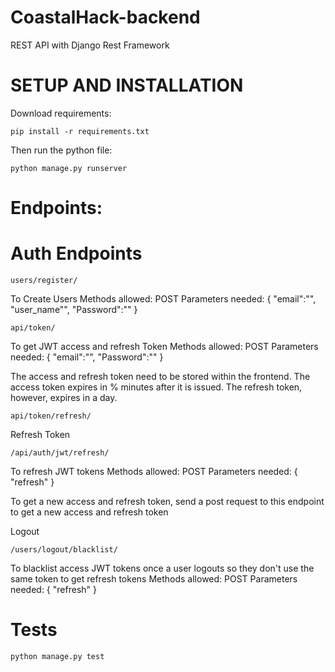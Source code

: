 # CoastalHack-backend

REST API with Django Rest Framework 

# SETUP AND INSTALLATION 

Download requirements:
```
pip install -r requirements.txt
```
Then run the python file:
```
python manage.py runserver 
```

# Endpoints:

# Auth Endpoints 
```
users/register/
```
To Create Users 
Methods allowed: POST
Parameters needed: 
{
"email":"",
"user_name"",
"Password":""
}

```
api/token/
```
To get JWT access and refresh Token
Methods allowed: POST
Parameters needed: 
{
"email":"",
"Password":""
}

The access and refresh token need to be stored within the frontend. The access token expires in % minutes after it is issued. The refresh token, however, expires in a day.

```
api/token/refresh/
```
Refresh Token

```
/api/auth/jwt/refresh/
```
To refresh JWT tokens 
Methods allowed: POST
Parameters needed: 
{
"refresh"
}

To get a new access and refresh token, send a post request to this endpoint to get a new access and refresh token 

Logout

```
/users/logout/blacklist/
```
To blacklist access JWT tokens once a user logouts so they don't use the same token to get refresh tokens
Methods allowed: POST
Parameters needed: 
{
"refresh"
}

# Tests

```
python manage.py test
